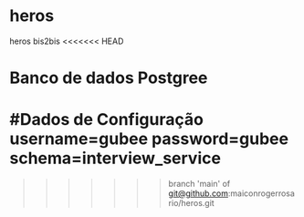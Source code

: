 # heros
heros bis2bis
<<<<<<< HEAD

# Banco de dados Postgree

#Dados de Configuração  
username=gubee
password=gubee
schema=interview_service
=======
>>>>>>> branch 'main' of git@github.com:maiconrogerrosario/heros.git
